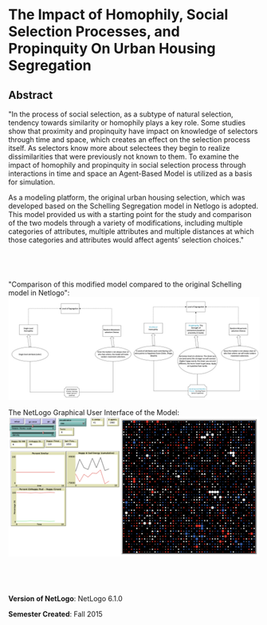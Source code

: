# The Impact of Homophily, Social Selection Processes, and Propinquity On Urban Housing Segregation


## Abstract
"In the process of social selection, as a subtype of natural selection, tendency towards similarity or homophily plays a key role. Some studies show that proximity and propinquity have impact on knowledge of selectors through time and space, which creates an effect on the selection process itself. As selectors know more about selectees they begin to realize dissimilarities that were previously not known to them. To examine the impact of homophily and propinquity in social selection process through interactions in time and space an Agent-Based Model is utilized as a basis for simulation. 

As a modeling platform, the original urban housing selection, which was developed based on the Schelling Segregation model in Netlogo is adopted. This model provided us with a starting point for the study and comparison of the two models through a variety of modifications, including multiple categories of attributes, multiple attributes and multiple distances at which those categories and attributes would affect agents’ selection choices."

## &nbsp;
"Comparison of this modified model compared to the original Schelling model in Netlogo":
![Comparison of models](Comparison.png)

The NetLogo Graphical User Interface of the Model: 
![The NetLogo Graphical User Interface](GUI.png)

## &nbsp;

**Version of NetLogo**: NetLogo 6.1.0

**Semester Created**: Fall 2015

